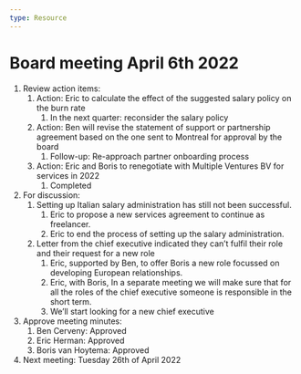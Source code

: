 ```yaml
---
type: Resource
---
```


# Board meeting April 6th 2022

1. Review action items:
   1. Action: Eric to calculate the effect of the suggested salary policy on the burn rate
      1. In the next quarter: reconsider the salary policy
   1. Action: Ben will revise the statement of support or partnership agreement based on the one sent to Montreal for approval by the board
      1. Follow-up: Re-approach partner onboarding process
   1. Action: Eric and Boris to renegotiate with Multiple Ventures BV for services in 2022
      1. Completed
2. For discussion:
   1. Setting up Italian salary administration has still not been successful.
      1. Eric to propose a new services agreement to continue as freelancer.
      2. Eric to end the process of setting up the salary administration.
   1. Letter from the chief executive indicated they can’t fulfil their role and their request for a new role
      1. Eric, supported by Ben, to offer Boris a new role focussed on developing European relationships.
      2. Eric, with Boris, In a separate meeting we will make sure that for all the roles of the chief executive someone is responsible in the short term.
      3. We’ll start looking for a new chief executive
3. Approve meeting minutes:
   1. Ben Cerveny: Approved
   2. Eric Herman: Approved
   3. Boris van Hoytema: Approved
4. Next meeting: Tuesday 26th of April 2022
